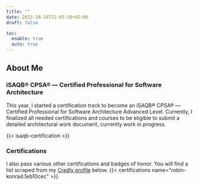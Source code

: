 ```yaml
---
title: ""
date: 2022-10-18T21:03:10+02:00
draft: false

toc:
  enable: true
  auto: true
---
```


## About Me

### iSAQB® CPSA® — Certified Professional for Software Architecture 
This year, I started a certification track to become an iSAQB® CPSA® — Certified Professional for Software Architecture Advanced Level. Currently, I finalized all needed certifications and courses to be eligible to submit a detailed architectural work document, currently work in progress.

{{< isaqb-certification >}}

### Certifications
I also pass various other certifications and badges of honor. You will find a list scraped from my [Credly profile](https://www.credly.com/users/robin-konrad.1eb10cec/badges) below.
{{< certifications name="robin-konrad.1eb10cec" >}}
